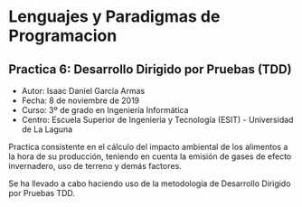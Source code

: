   # Lenguajes y Paradigmas de Programacion
## Practica 6: Desarrollo Dirigido por Pruebas (TDD)

  + Autor: Isaac Daniel García Armas
  + Fecha: 8 de noviembre de 2019
  + Curso: 3º de grado en Ingeniería Informática
  + Centro: Escuela Superior de Ingenieria y Tecnología (ESIT) - Universidad de La Laguna

  Practica consistente en el cálculo del impacto ambiental de los alimentos a la hora de su producción,
  teniendo en cuenta la emisión de gases de efecto invernadero, uso de terreno y demás factores.

  Se ha llevado a cabo haciendo uso de la metodología de Desarrollo Dirigido por Pruebas TDD.

